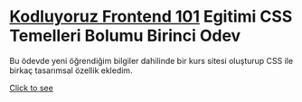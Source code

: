 # [Kodluyoruz Frontend 101](https://github.com/erdinckurt/kodluyoruz-frontend-101-egitimi) Egitimi CSS Temelleri Bolumu Birinci Odev

Bu ödevde yeni öğrendiğim bilgiler dahilinde bir kurs sitesi oluşturup CSS ile birkaç tasarımsal özellik ekledim.

[Click to see](https://erdinckurt.github.io/frontend-101-css-ilk-odev/)
